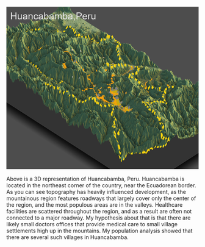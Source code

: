 ![alt text](2994.png)

Above is a 3D representation of Huancabamba, Peru. Huancabamba is located in the northeast corner of the country, near the Ecuadorean border. As you can see topography has heavily influenced development, as the mountainous region features roadways that largely cover only the center of the region, and the most populous areas are in the valleys. Healthcare facilities are scattered throughout the region, and as a result are often not connected to a major roadway. My hypothesis about that is that there are likely small doctors offices that provide medical care to small village settlements high up in the mountains. My population analysis showed that there are several such villages in Huancabamba.
